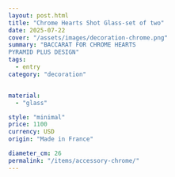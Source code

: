 ```yaml
---
layout: post.html
title: "Chrome Hearts Shot Glass-set of two"
date: 2025-07-22
cover: "/assets/images/decoration-chrome.png"
summary: "BACCARAT FOR CHROME HEARTS
PYRAMID PLUS DESIGN"
tags:
  - entry
category: "decoration"


material:
  - "glass"

style: "minimal"
price: 1100          
currency: USD  
origin: "Made in France"

diameter_cm: 26
permalink: "/items/accessory-chrome/"
---
```



